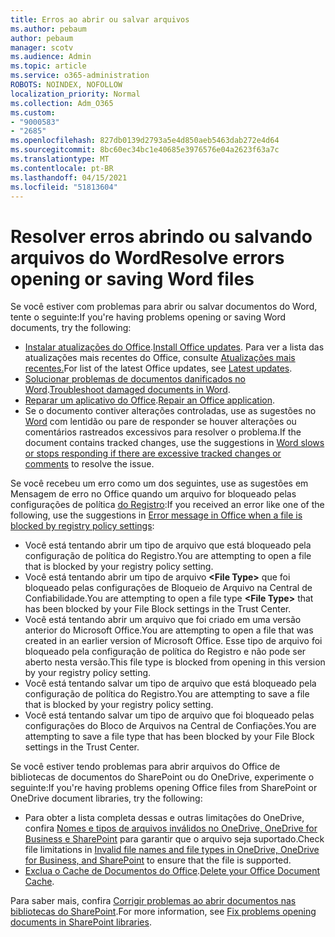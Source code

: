 ```yaml
---
title: Erros ao abrir ou salvar arquivos
ms.author: pebaum
author: pebaum
manager: scotv
ms.audience: Admin
ms.topic: article
ms.service: o365-administration
ROBOTS: NOINDEX, NOFOLLOW
localization_priority: Normal
ms.collection: Adm_O365
ms.custom:
- "9000583"
- "2685"
ms.openlocfilehash: 827db0139d2793a5e4d850aeb5463dab272e4d64
ms.sourcegitcommit: 8bc60ec34bc1e40685e3976576e04a2623f63a7c
ms.translationtype: MT
ms.contentlocale: pt-BR
ms.lasthandoff: 04/15/2021
ms.locfileid: "51813604"
---
```

# <a name="resolve-errors-opening-or-saving-word-files"></a><span data-ttu-id="9266c-102">Resolver erros abrindo ou salvando arquivos do Word</span><span class="sxs-lookup"><span data-stu-id="9266c-102">Resolve errors opening or saving Word files</span></span>

<span data-ttu-id="9266c-103">Se você estiver com problemas para abrir ou salvar documentos do Word, tente o seguinte:</span><span class="sxs-lookup"><span data-stu-id="9266c-103">If you're having problems opening or saving Word documents, try the following:</span></span>

- <span data-ttu-id="9266c-104">[Instalar atualizações do Office](https://support.office.com/article/2ab296f3-7f03-43a2-8e50-46de917611c5).</span><span class="sxs-lookup"><span data-stu-id="9266c-104">[Install Office updates](https://support.office.com/article/2ab296f3-7f03-43a2-8e50-46de917611c5).</span></span> <span data-ttu-id="9266c-105">Para ver a lista das atualizações mais recentes do Office, consulte [Atualizações mais recentes.](https://docs.microsoft.com/officeupdates/office-updates-msi)</span><span class="sxs-lookup"><span data-stu-id="9266c-105">For list of the latest Office updates, see [Latest updates](https://docs.microsoft.com/officeupdates/office-updates-msi).</span></span>
- <span data-ttu-id="9266c-106">[Solucionar problemas de documentos danificados no Word](https://docs.microsoft.com/office/troubleshoot/word/damaged-documents-in-word).</span><span class="sxs-lookup"><span data-stu-id="9266c-106">[Troubleshoot damaged documents in Word](https://docs.microsoft.com/office/troubleshoot/word/damaged-documents-in-word).</span></span>
- <span data-ttu-id="9266c-107">[Reparar um aplicativo do Office](https://support.office.com/Article/Repair-an-Office-application-7821d4b6-7c1d-4205-aa0e-a6b40c5bb88b).</span><span class="sxs-lookup"><span data-stu-id="9266c-107">[Repair an Office application](https://support.office.com/Article/Repair-an-Office-application-7821d4b6-7c1d-4205-aa0e-a6b40c5bb88b).</span></span>
- <span data-ttu-id="9266c-108">Se o documento contiver alterações controladas, use as sugestões no [Word](https://docs.microsoft.com/office/troubleshoot/word/word-stops-responding) com lentidão ou pare de responder se houver alterações ou comentários rastreados excessivos para resolver o problema.</span><span class="sxs-lookup"><span data-stu-id="9266c-108">If the document contains tracked changes, use the suggestions in [Word slows or stops responding if there are excessive tracked changes or comments](https://docs.microsoft.com/office/troubleshoot/word/word-stops-responding) to resolve the issue.</span></span>

<span data-ttu-id="9266c-109">Se você recebeu um erro como um dos seguintes, use as sugestões em Mensagem de erro no Office quando um arquivo for bloqueado pelas configurações de política [do Registro](https://docs.microsoft.com/office/troubleshoot/settings/file-blocked-in-office):</span><span class="sxs-lookup"><span data-stu-id="9266c-109">If you received an error like one of the following, use the suggestions in [Error message in Office when a file is blocked by registry policy settings](https://docs.microsoft.com/office/troubleshoot/settings/file-blocked-in-office):</span></span>

- <span data-ttu-id="9266c-110">Você está tentando abrir um tipo de arquivo que está bloqueado pela configuração de política do Registro.</span><span class="sxs-lookup"><span data-stu-id="9266c-110">You are attempting to open a file that is blocked by your registry policy setting.</span></span>
- <span data-ttu-id="9266c-111">Você está tentando abrir um tipo de arquivo **\<File Type\>** que foi bloqueado pelas configurações de Bloqueio de Arquivo na Central de Confiabilidade.</span><span class="sxs-lookup"><span data-stu-id="9266c-111">You are attempting to open a file type **\<File Type\>** that has been blocked by your File Block settings in the Trust Center.</span></span>
- <span data-ttu-id="9266c-112">Você está tentando abrir um arquivo que foi criado em uma versão anterior do Microsoft Office.</span><span class="sxs-lookup"><span data-stu-id="9266c-112">You are attempting to open a file that was created in an earlier version of Microsoft Office.</span></span> <span data-ttu-id="9266c-113">Esse tipo de arquivo foi bloqueado pela configuração de política do Registro e não pode ser aberto nesta versão.</span><span class="sxs-lookup"><span data-stu-id="9266c-113">This file type is blocked from opening in this version by your registry policy setting.</span></span>
- <span data-ttu-id="9266c-114">Você está tentando salvar um tipo de arquivo que está bloqueado pela configuração de política do Registro.</span><span class="sxs-lookup"><span data-stu-id="9266c-114">You are attempting to save a file that is blocked by your registry policy setting.</span></span>
- <span data-ttu-id="9266c-115">Você está tentando salvar um tipo de arquivo que foi bloqueado pelas configurações do Bloco de Arquivos na Central de Confiações.</span><span class="sxs-lookup"><span data-stu-id="9266c-115">You are attempting to save a file type that has been blocked by your File Block settings in the Trust Center.</span></span>

<span data-ttu-id="9266c-116">Se você estiver tendo problemas para abrir arquivos do Office de bibliotecas de documentos do SharePoint ou do OneDrive, experimente o seguinte:</span><span class="sxs-lookup"><span data-stu-id="9266c-116">If you're having problems opening Office files from SharePoint or OneDrive document libraries, try the following:</span></span>

- <span data-ttu-id="9266c-117">Para obter a lista completa dessas e outras limitações do OneDrive, confira [Nomes e tipos de arquivos inválidos no OneDrive, OneDrive for Business e SharePoint](https://support.office.com/article/64883a5d-228e-48f5-b3d2-eb39e07630fa) para garantir que o arquivo seja suportado.</span><span class="sxs-lookup"><span data-stu-id="9266c-117">Check file limitations in [Invalid file names and file types in OneDrive, OneDrive for Business, and SharePoint](https://support.office.com/article/64883a5d-228e-48f5-b3d2-eb39e07630fa) to ensure that the file is supported.</span></span> 
- <span data-ttu-id="9266c-118">[Exclua o Cache de Documentos do Office](https://support.office.com/article/b1d3765e-d71b-4bb8-99ca-acd22c42995d
).</span><span class="sxs-lookup"><span data-stu-id="9266c-118">[Delete your Office Document Cache](https://support.office.com/article/b1d3765e-d71b-4bb8-99ca-acd22c42995d
).</span></span> 

<span data-ttu-id="9266c-119">Para saber mais, confira [Corrigir problemas ao abrir documentos nas bibliotecas do SharePoint](https://support.office.com/article/31329fa1-4ad0-47fc-95d8-bb0c5b12a536).</span><span class="sxs-lookup"><span data-stu-id="9266c-119">For more information, see [Fix problems opening documents in SharePoint libraries](https://support.office.com/article/31329fa1-4ad0-47fc-95d8-bb0c5b12a536).</span></span>